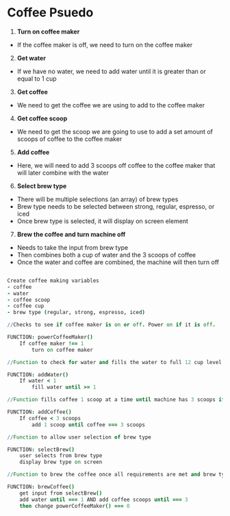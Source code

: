 # Coffee Psuedo

1. **Turn on coffee maker**
- If the coffee maker is off, we need to turn on the coffee maker

2. **Get water**
- If we have no water, we need to add water until it is greater than or equal to 1 cup

3. **Get coffee**
- We need to get the coffee we are using to add to the coffee maker

4. **Get coffee scoop**
- We need to get the scoop we are going to use to add a set amount of scoops of coffee to the coffee maker

5. **Add coffee**
- Here, we will need to add 3 scoops off coffee to the coffee maker that will later combine with the water

6. **Select brew type**
- There will be multiple selections (an array) of brew types
- Brew type needs to be selected between strong, regular, espresso, or iced
- Once brew type is selected, it will display on screen element

7. **Brew the coffee and turn machine off**
- Needs to take the input from brew type
- Then combines both a cup of water and the 3 scoops of coffee
- Once the water and coffee are combined, the machine will then turn off

```Coffee Pseudo Code Format

Create coffee making variables
- coffee
- water
- coffee scoop
- coffee cup
- brew type (regular, strong, espresso, iced)

//Checks to see if coffee maker is on or off. Power on if it is off.

FUNCTION: powerCoffeeMaker()
    If coffee maker !== 1
        turn on coffee maker

//Function to check for water and fills the water to full 12 cup level if less than 1 cup

FUNCTION: addWater()
    If water < 1
        fill water until >= 1

//Function fills coffee 1 scoop at a time until machine has 3 scoops if less than 3 scoops

FUNCTION: addCoffee()
    If coffee < 3 scoops
        add 1 scoop until coffee === 3 scoops

//Function to allow user selection of brew type

FUNCTION: selectBrew()
    user selects from brew type
    display brew type on screen

//Function to brew the coffee once all requirements are met and brew type is selected. Adds 1 cup of water and 3 scoops of coffee together. Once coffee is made, turns power to off.

FUNCTION: brewCoffee()
    get input from selectBrew()
    add water until === 1 AND add coffee scoops until === 3
    then change powerCoffeeMaker() === 0
```